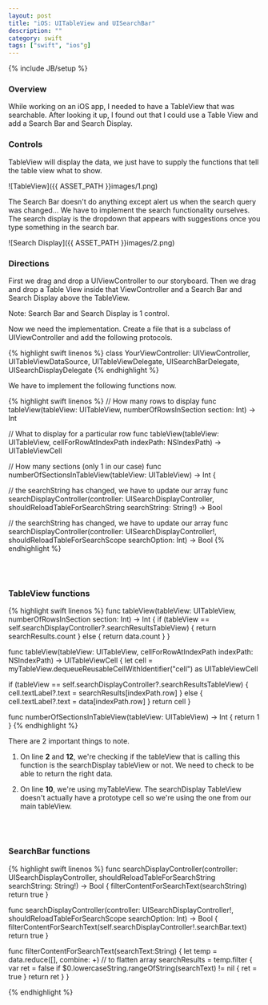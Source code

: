 ```yaml
---
layout: post
title: "iOS: UITableView and UISearchBar"
description: ""
category: swift
tags: ["swift", "ios"g]
---
```

{% include JB/setup %}

<!-- Overview -->
<h3>Overview</h3>

While working on an iOS app, I needed to have a TableView that was searchable. After looking it up, I found out that
I could use a Table View and add a Search Bar and Search Display.

<!-- Controls -->
<h3>Controls</h3>

TableView will display the data, we just have to supply the functions that tell the table view what to show.

![TableView]({{ ASSET_PATH }}images/1.png)

The Search Bar doesn't do anything except alert us when the search query was changed... We have to implement
the search functionality ourselves. The search display is the dropdown that appears with suggestions once you type something
in the search bar.

![Search Display]({{ ASSET_PATH }}images/2.png)

<!-- Directions -->
<h3>Directions</h3>

First we drag and drop a UIViewController to our storyboard.
Then we drag and drop a Table View inside that ViewController and a Search Bar and Search Display above the TableView.

Note: Search Bar and Search Display is 1 control.

Now we need the implementation. Create a file that is a subclass of UIViewController and add the following protocols.

<!-- Code -->
{% highlight swift linenos %}
class YourViewController: UIViewController, UITableViewDataSource, UITableViewDelegate, UISearchBarDelegate, UISearchDisplayDelegate
{% endhighlight %}
<!-- END Code -->

We have to implement the following functions now.

<!-- Code -->
{% highlight swift linenos %}
// How many rows to display
func tableView(tableView: UITableView, numberOfRowsInSection section: Int) -> Int

// What to display for a particular row
func tableView(tableView: UITableView, cellForRowAtIndexPath indexPath: NSIndexPath) -> UITableViewCell

// How many sections (only 1 in our case)
func numberOfSectionsInTableView(tableView: UITableView) -> Int {

// the searchString has changed, we have to update our array
func searchDisplayController(controller: UISearchDisplayController, shouldReloadTableForSearchString searchString: String!) -> Bool 

// the searchString has changed, we have to update our array
func searchDisplayController(controller: UISearchDisplayController!, shouldReloadTableForSearchScope searchOption: Int) -> Bool
{% endhighlight %}
<!-- END Code -->

<!-- TableView functions -->
<br/><br/>
<h3>TableView functions</h3>

<!-- Code -->
{% highlight swift linenos %}
func tableView(tableView: UITableView, numberOfRowsInSection section: Int) -> Int {
  if (tableView == self.searchDisplayController?.searchResultsTableView) {
      return searchResults.count
  } else {
      return data.count
  }
}

func tableView(tableView: UITableView, cellForRowAtIndexPath indexPath: NSIndexPath) -> UITableViewCell {
  let cell = myTableView.dequeueReusableCellWithIdentifier("cell") as UITableViewCell
        
  if (tableView == self.searchDisplayController?.searchResultsTableView) {
      cell.textLabel?.text = searchResults[indexPath.row]
  } else {
      cell.textLabel?.text = data[indexPath.row]
  }
  return cell
}

func numberOfSectionsInTableView(tableView: UITableView) -> Int {
  return 1
}
{% endhighlight %}
<!-- END Code -->


There are 2 important things to note. 

1. On line **2** and **12**, we're checking if the tableView that is calling
this function is the searchDisplay tableView or not. We need to check to be able to return the right data.

2. On line **10**, we're using myTableView. The searchDisplay TableView doesn't actually have a prototype cell so we're using
the one from our main tableView.

<!-- SearchBar functions -->
<br/><br/>
<h3>SearchBar functions</h3>

<!-- Code -->
{% highlight swift linenos %}
func searchDisplayController(controller: UISearchDisplayController, shouldReloadTableForSearchString searchString: String!) -> Bool {
  filterContentForSearchText(searchString)
  return true
}

func searchDisplayController(controller: UISearchDisplayController!, shouldReloadTableForSearchScope searchOption: Int) -> Bool {
  filterContentForSearchText(self.searchDisplayController!.searchBar.text)
  return true
}

func filterContentForSearchText(searchText:String) {
    let temp = data.reduce([], combine: +) // to flatten array
    searchResults = temp.filter {
        var ret = false
        if $0.lowercaseString.rangeOfString(searchText) != nil {
            ret = true
        }
        return ret
    }
}

{% endhighlight %}
<!-- END Code -->